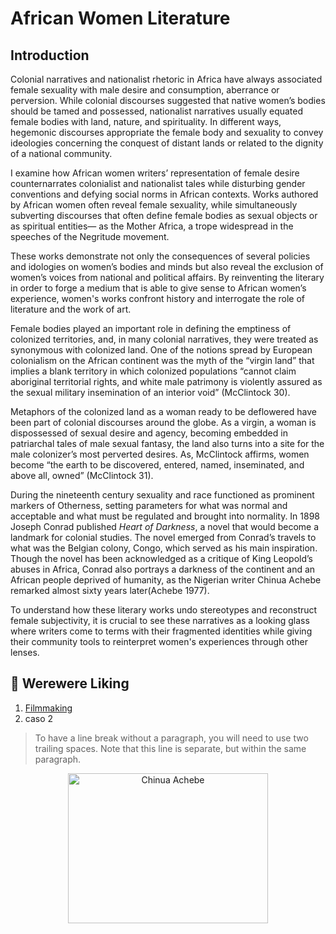 # African Women Literature

## Introduction

Colonial narratives and nationalist rhetoric in Africa have always associated
female sexuality with male desire and consumption, aberrance or perversion. While colonial discourses suggested that native women’s bodies should be tamed and possessed, nationalist narratives usually equated female bodies with land, nature, and spirituality. In different ways, hegemonic discourses appropriate the female body and sexuality to convey ideologies concerning the conquest of distant lands
or related to the dignity of a national community. 

<p>I examine how African
women writers’ representation of female desire counternarrates colonialist and nationalist
tales while disturbing gender conventions and defying social norms in African contexts. Works authored by African women often 
reveal female sexuality, while simultaneously subverting discourses that often define female bodies as sexual
objects or as spiritual entities— as the Mother Africa, a trope widespread in the speeches
of the Negritude movement.</p> 


<p>  
These works demonstrate not only the consequences of several policies and idologies on women’s bodies and minds but also reveal the exclusion of women’s voices from national and political affairs. By reinventing the literary in
order to forge a medium that is able to give sense to African women’s experience, women's works confront history and interrogate
the role of literature and the work of art.</p>

<p> 
Female bodies played an important role in defining the emptiness of colonized territories, and, in many colonial narratives, they were treated as synonymous with colonized land. One of the notions spread by European colonialism on the African continent was the myth of the “virgin land” that implies a blank territory in which colonized populations “cannot claim aboriginal territorial rights, and white male patrimony is violently assured as the sexual military insemination of an interior void” (McClintock 30). </p>

<p> 
Metaphors of the colonized land as a woman ready to be deflowered have been part of colonial discourses around the globe. As a virgin, a woman is dispossessed of sexual desire and agency, becoming embedded in patriarchal tales of male sexual fantasy, the land also turns into a site for the male colonizer’s most perverted desires. As, McClintock affirms, women become “the earth to
be discovered, entered, named, inseminated, and above all, owned” (McClintock 31).</p>


<p> 
During the nineteenth century sexuality and race functioned as prominent markers
of Otherness, setting parameters for what was normal and acceptable and what must be
regulated and brought into normality. In 1898 Joseph Conrad published <i>Heart of
Darkness</i>, a novel that would become a landmark for colonial studies. The novel emerged
from Conrad’s travels to what was the Belgian colony, Congo, which served as his main
inspiration. Though the novel has been acknowledged as a critique of King Leopold’s
abuses in Africa, Conrad also portrays a darkness of the continent and an African people
deprived of humanity, as the Nigerian writer Chinua Achebe remarked almost sixty years
later(Achebe 1977). </p>

<p>
To understand how these literary works undo stereotypes and reconstruct female subjectivity, it is crucial to see these narratives as a looking
glass where writers come to terms with their fragmented identities while giving their community tools to reinterpret women's experiences through
other lenses. </p>



## :kiss: Werewere Liking
1. [Filmmaking](https://github.com/marybishopgit/AfricanWomenLit/tree/main/filmmaking)
2. caso 2

> To have a line break without a paragraph, you will need to use two trailing spaces.
Note that this line is separate, but within the same paragraph.


<p align="center">
  <img src="https://www.theparisreview.org/il/e4b8f842fe/large/Chinua-Achebe.jpg" alt="Chinua Achebe" width="320" height="240"/>
</p>
